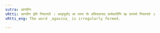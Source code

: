 ```yaml
---
sutra: आगवीनः
vRtti: आगवीन इति निपात्यते । आङ्पूर्वाद् आ तस्य गोः प्रतिपादनात् कर्मकारिणि खः प्रत्ययो निपात्यते ॥
vRtti_eng: The word _agavina_ is irregularly formed.

---
```

